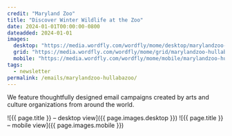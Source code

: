 ```yaml
---
credit: "Maryland Zoo"
title: "Discover Winter Wildlife at the Zoo"
date: 2024-01-01T00:00:00-0800
dateadded: 2024-01-01
images:
  desktop: "https://media.wordfly.com/wordfly/mome/desktop/marylandzoo-hullabazoo.jpg"
  grid: "https://media.wordfly.com/wordfly/mome/grid/marylandzoo-hullabazoo.jpg"
  mobile: "https://media.wordfly.com/wordfly/mome/mobile/marylandzoo-hullabazoo.jpg"
tags:
  - newsletter
permalink: /emails/marylandzoo-hullabazoo/
---
```

We feature thoughtfully designed email campaigns created by arts and culture organizations from around the world.

![{{ page.title }} – desktop view]({{ page.images.desktop }})
![{{ page.title }} – mobile view]({{ page.images.mobile }})
